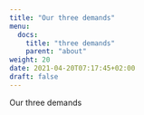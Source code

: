 ```yaml
---
title: "Our three demands"
menu:
  docs:
    title: "three demands"
    parent: "about"
weight: 20
date: 2021-04-20T07:17:45+02:00
draft: false
---
```


Our three demands

